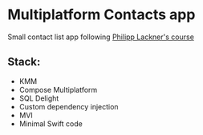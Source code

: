 # Multiplatform Contacts app
Small contact list app following [Philipp Lackner's course](https://www.youtube.com/watch?v=XWSzbMnpAgI) 
## Stack:
- KMM
- Compose Multiplatform
- SQL Delight
- Custom dependency injection
- MVI
- Minimal Swift code
